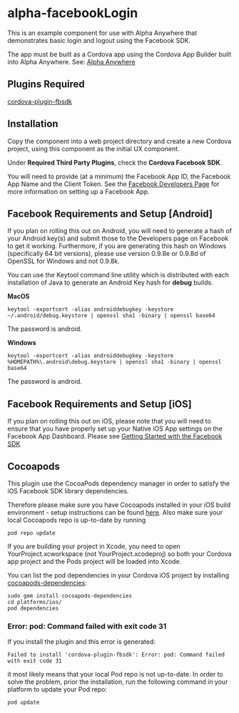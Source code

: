 # alpha-facebookLogin

This is an example component for use with Alpha Anywhere that demonstrates basic login and logout using the Facebook SDK.

The app must be built as a Cordova app using the Cordova App Builder built into Alpha Anywhere.
See: [Alpha Anywhere](https://www.alphasoftware.com/mobile-app-development-platform)

## Plugins Required
[cordova-plugin-fbsdk](https://github.com/MaximBelov/cordova-plugin-fbsdk)

## Installation

Copy the component into a web project directory and create a new Cordova project, using this component as the initial UX component.

Under **Required Third Party Plugins**, check the **Cordova Facebook SDK**.

You will need to provide (at a minimum) the Facebook App ID, the Facebook App Name and the Client Token. See the [Facebook Developers Page](https://developers.facebook.com) for more information on setting up a Facebook App.

## Facebook Requirements and Setup [Android]

If you plan on rolling this out on Android, you will need to generate a hash of your Android key(s) and submit those to the Developers page on Facebook to get it working. Furthermore, if you are generating this hash on Windows (specifically 64 bit versions), please use version 0.9.8e or 0.9.8d of OpenSSL for Windows and not 0.9.8k.

You can use the Keytool command line utility which is distributed with each installation of Java to generate an Android Key hash for **debug** builds. 

**MacOS**

```
keytool -exportcert -alias androiddebugkey -keystore ~/.android/debug.keystore | openssl sha1 -binary | openssl base64
```
The password is android.

**Windows**

```
keytool -exportcert -alias androiddebugkey -keystore %HOMEPATH%\.android\debug.keystore | openssl sha1 -binary | openssl base64

```
The password is android.

## Facebook Requirements and Setup [iOS]

If you plan on rolling this out on iOS, please note that you will need to ensure that you have properly set up your Native iOS App settings on the Facebook App Dashboard. Please see [Getting Started with the Facebook SDK](https://developers.facebook.com/docs/ios/getting-started/)

## Cocoapods

This plugin use the CocoaPods dependency manager in order to satisfy the iOS Facebook SDK library dependencies.

Therefore please make sure you have Cocoapods installed in your iOS build environment - setup instructions can be found [here](https://cocoapods.org). Also make sure your local Cocoapods repo is up-to-date by running 

```
pod repo update
```

If you are building your project in Xcode, you need to open YourProject.xcworkspace (not YourProject.xcodeproj) so both your Cordova app project and the Pods project will be loaded into Xcode.

You can list the pod dependencies in your Cordova iOS project by installing [cocoapods-dependencies](https://github.com/segiddins/cocoapods-dependencies):

```
sudo gem install cocoapods-dependencies
cd platforms/ios/
pod dependencies

```

### Error: pod: Command failed with exit code 31

If you install the plugin and this error is generated: 

```
Failed to install 'cordova-plugin-fbsdk': Error: pod: Command failed with exit code 31

```
it most likely means that your local Pod repo is not up-to-date. In order to solve the problem, prior the installation, run the following command in your platform to update your Pod repo:

```
pod update
```


 











